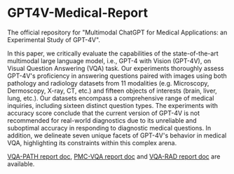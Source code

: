 # GPT4V-Medical-Report

The official repository for "Multimodal ChatGPT for Medical Applications: an Experimental Study of GPT-4V".

In this paper, we critically evaluate the capabilities of the state-of-the-art multimodal large language model, i.e., GPT-4 with Vision (GPT-4V), on Visual Question Answering (VQA) task. Our experiments thoroughly assess GPT-4V's proficiency in answering questions paired with images using both pathology and radiology datasets from 11 modalities (e.g. Microscopy, Dermoscopy, X-ray, CT, etc.) and fifteen objects of interests (brain, liver, lung, etc.). Our datasets encompass a comprehensive range of medical inquiries, including sixteen distinct question types. 
The experiments with accuracy score conclude that the current version of GPT-4V
is not recommended for real-world diagnostics due to its unreliable and suboptimal accuracy in
responding to diagnostic medical questions. In addition,
we delineate seven unique facets of GPT-4V's behavior in medical VQA, highlighting its constraints within this complex arena.

[VQA-PATH report doc]([https://docs.google.com/document/d/18LUDnqgoiKAF-MGRVkTi20vaS4XryKBnDvo95R31HC0/edit?usp=sharing](https://docs.google.com/document/d/13TehYpCpiDIBNsxEyJFMW0Y6QADoapTC/edit?usp=drive_link&ouid=117774209307927685249&rtpof=true&sd=true)), [PMC-VQA report doc](https://docs.google.com/document/d/11ebg2XlbQIXawm95Z81YuFwTK9VH5W_5/edit?usp=drive_link&ouid=117774209307927685249&rtpof=true&sd=true) and [VQA-RAD report doc]([https://docs.google.com/document/d/1s7_Ai_jPbP6OTPO3oUDPlO-FP4KmtAHORlUY_t3cDDY/edit?usp=sharing](https://docs.google.com/document/d/1tFT-hUTIl862N1bX9fxiCgs9eeu7nJbu/edit?usp=drive_link&ouid=117774209307927685249&rtpof=true&sd=true)https://docs.google.com/document/d/1tFT-hUTIl862N1bX9fxiCgs9eeu7nJbu/edit?usp=drive_link&ouid=117774209307927685249&rtpof=true&sd=true) are available.
